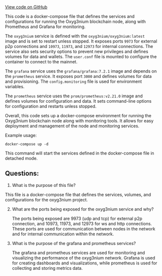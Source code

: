 [View code on GitHub](https://github.com/oxyg3nium/oxyg3nium/docker/docker-compose.yml)

This code is a docker-compose file that defines the services and configurations for running the Oxyg3nium blockchain node, along with Prometheus and Grafana for monitoring. 

The `oxyg3nium` service is defined with the `oxyg3nium/oxyg3nium:latest` image and is set to restart unless stopped. It exposes ports `9973` for external p2p connections and `10973`, `11973`, and `12973` for internal connections. The service also sets security options to prevent new privileges and defines volumes for data and wallets. The `user.conf` file is mounted to configure the container to connect to the mainnet.

The `grafana` service uses the `grafana/grafana:7.2.1` image and depends on the `prometheus` service. It exposes port `3000` and defines volumes for data and provisioning. The `config.monitoring` file is used for environment variables.

The `prometheus` service uses the `prom/prometheus:v2.21.0` image and defines volumes for configuration and data. It sets command-line options for configuration and restarts unless stopped.

Overall, this code sets up a docker-compose environment for running the Oxyg3nium blockchain node along with monitoring tools. It allows for easy deployment and management of the node and monitoring services. 

Example usage:
```
docker-compose up -d
```
This command will start the services defined in the docker-compose file in detached mode.
## Questions: 
 1. What is the purpose of this file?
   
   This file is a docker-compose file that defines the services, volumes, and configurations for the oxyg3nium project.

2. What are the ports being exposed for the oxyg3nium service and why?

   The ports being exposed are 9973 (udp and tcp) for external p2p connection, and 10973, 11973, and 12973 for ws and http connections. These ports are used for communication between nodes in the network and for internal communication within the network.

3. What is the purpose of the grafana and prometheus services?

   The grafana and prometheus services are used for monitoring and visualizing the performance of the oxyg3nium network. Grafana is used for creating dashboards and visualizations, while prometheus is used for collecting and storing metrics data.